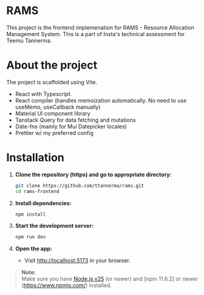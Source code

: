 # RAMS

This project is the frontend implemenation for RAMS - Resource Allocation Management System. This is a part of Insta's technical assessment for Teemu Tannerma.

# About the project

The project is scaffolded using Vite. 
- React with Typescript.
- React compiler (handles memoization automatically. No need to use useMemo, useCallback manually)
- Material UI component library
- Tanstack Query for data fetching and mutations
- Date-fns (mainly for Mui Datepicker locales)
- Prettier w/ my preferred config

# Installation

1. **Clone the repository (https) and go to appropriate directory:**
   ```bash
   git clone https://github.com/ttannerma/rams.git
   cd rams-frontend
   ```

2. **Install dependencies:**
   ```bash
   npm install
   ```

3. **Start the development server:**
   ```bash
   npm run dev
   ```

4. **Open the app:**
   - Visit [http://localhost:5173](http://localhost:5173) in your browser.

> **Note:**  
> Make sure you have [Node.js v25](https://nodejs.org/) (or newer) and [npm 11.6.2] or newer (https://www.npmjs.com/) installed.